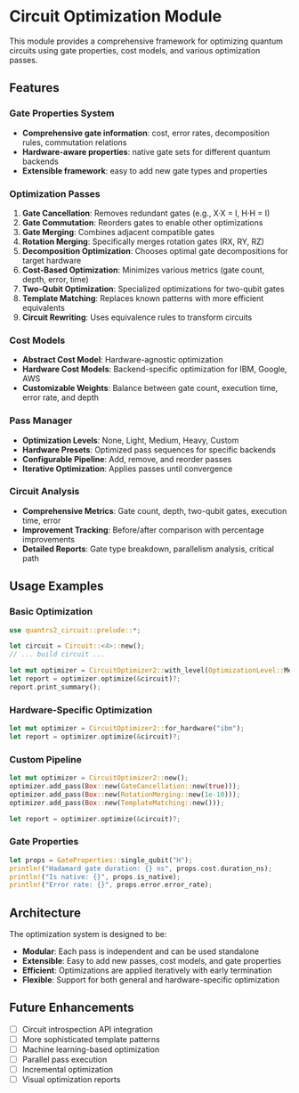 # Circuit Optimization Module

This module provides a comprehensive framework for optimizing quantum circuits using gate properties, cost models, and various optimization passes.

## Features

### Gate Properties System
- **Comprehensive gate information**: cost, error rates, decomposition rules, commutation relations
- **Hardware-aware properties**: native gate sets for different quantum backends
- **Extensible framework**: easy to add new gate types and properties

### Optimization Passes

1. **Gate Cancellation**: Removes redundant gates (e.g., X·X = I, H·H = I)
2. **Gate Commutation**: Reorders gates to enable other optimizations
3. **Gate Merging**: Combines adjacent compatible gates
4. **Rotation Merging**: Specifically merges rotation gates (RX, RY, RZ)
5. **Decomposition Optimization**: Chooses optimal gate decompositions for target hardware
6. **Cost-Based Optimization**: Minimizes various metrics (gate count, depth, error, time)
7. **Two-Qubit Optimization**: Specialized optimizations for two-qubit gates
8. **Template Matching**: Replaces known patterns with more efficient equivalents
9. **Circuit Rewriting**: Uses equivalence rules to transform circuits

### Cost Models

- **Abstract Cost Model**: Hardware-agnostic optimization
- **Hardware Cost Models**: Backend-specific optimization for IBM, Google, AWS
- **Customizable Weights**: Balance between gate count, execution time, error rate, and depth

### Pass Manager

- **Optimization Levels**: None, Light, Medium, Heavy, Custom
- **Hardware Presets**: Optimized pass sequences for specific backends
- **Configurable Pipeline**: Add, remove, and reorder passes
- **Iterative Optimization**: Applies passes until convergence

### Circuit Analysis

- **Comprehensive Metrics**: Gate count, depth, two-qubit gates, execution time, error
- **Improvement Tracking**: Before/after comparison with percentage improvements
- **Detailed Reports**: Gate type breakdown, parallelism analysis, critical path

## Usage Examples

### Basic Optimization
```rust
use quantrs2_circuit::prelude::*;

let circuit = Circuit::<4>::new();
// ... build circuit ...

let mut optimizer = CircuitOptimizer2::with_level(OptimizationLevel::Medium);
let report = optimizer.optimize(&circuit)?;
report.print_summary();
```

### Hardware-Specific Optimization
```rust
let mut optimizer = CircuitOptimizer2::for_hardware("ibm");
let report = optimizer.optimize(&circuit)?;
```

### Custom Pipeline
```rust
let mut optimizer = CircuitOptimizer2::new();
optimizer.add_pass(Box::new(GateCancellation::new(true)));
optimizer.add_pass(Box::new(RotationMerging::new(1e-10)));
optimizer.add_pass(Box::new(TemplateMatching::new()));

let report = optimizer.optimize(&circuit)?;
```

### Gate Properties
```rust
let props = GateProperties::single_qubit("H");
println!("Hadamard gate duration: {} ns", props.cost.duration_ns);
println!("Is native: {}", props.is_native);
println!("Error rate: {}", props.error.error_rate);
```

## Architecture

The optimization system is designed to be:
- **Modular**: Each pass is independent and can be used standalone
- **Extensible**: Easy to add new passes, cost models, and gate properties
- **Efficient**: Optimizations are applied iteratively with early termination
- **Flexible**: Support for both general and hardware-specific optimization

## Future Enhancements

- [ ] Circuit introspection API integration
- [ ] More sophisticated template patterns
- [ ] Machine learning-based optimization
- [ ] Parallel pass execution
- [ ] Incremental optimization
- [ ] Visual optimization reports